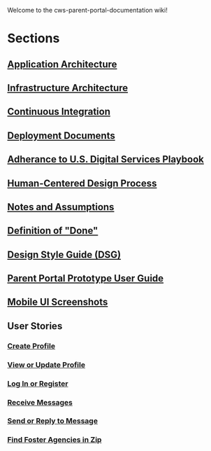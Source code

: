 Welcome to the cws-parent-portal-documentation wiki!

# Sections

## [Application Architecture](https://github.com/taborda-cws-prototype/cws-parent-portal/wiki/Application-Architecture)

## [Infrastructure Architecture](https://github.com/taborda-cws-prototype/cws-parent-portal/wiki/Infrastructure-Architecture)

## [Continuous Integration](https://github.com/taborda-cws-prototype/cws-parent-portal/wiki/Continuous-Integration)

## [Deployment Documents](https://github.com/taborda-cws-prototype/cws-parent-portal/wiki/Deployment-Documentation)

## [Adherance to U.S. Digital Services Playbook](https://github.com/taborda-cws-prototype/cws-parent-portal-documentation/wiki/Adherence-to-U.S.-Digital-Services-Playbook)

## [Human-Centered Design Process](https://github.com/taborda-cws-prototype/cws-parent-portal-documentation/wiki/Human-Centered-Design-Process)

## [Notes and Assumptions](https://github.com/taborda-cws-prototype/cws-parent-portal/wiki/Notes-and-Assumptions)

## [Definition of "Done"](https://github.com/taborda-cws-prototype/cws-parent-portal-documentation/wiki/Definition-of-%22Done%22)

## [Design Style Guide (DSG)](https://parentportal.tabordasolutions.net/guidelines.html)

## [Parent Portal Prototype User Guide](https://github.com/taborda-cws-prototype/cws-parent-portal/wiki/Parent-Portal-Prototype-User-Guide)

## [Mobile UI Screenshots](https://github.com/taborda-cws-prototype/cws-parent-portal/wiki/Mobile-UI-Screenshots)

## User Stories
### [Create Profile](https://github.com/taborda-cws-prototype/cws-parent-portal-documentation/wiki/User-Story:-Create-Profile)

### [View or Update Profile](https://github.com/taborda-cws-prototype/cws-parent-portal/wiki/User-Story:-View-or-Update-Profile)

### [Log In or Register](https://github.com/taborda-cws-prototype/cws-parent-portal-documentation/wiki/User-Story:-Log-in-or-Register)

### [Receive Messages](https://github.com/taborda-cws-prototype/cws-parent-portal-documentation/wiki/User-Story:-Receive-Messages)

### [Send or Reply to Message](https://github.com/taborda-cws-prototype/cws-parent-portal-documentation/wiki/User-Story:-Send-or-Reply-to-Message)

### [Find Foster Agencies in Zip](https://github.com/taborda-cws-prototype/cws-parent-portal/wiki/User-Story:-View-Foster-Agencies-in-Zip)
